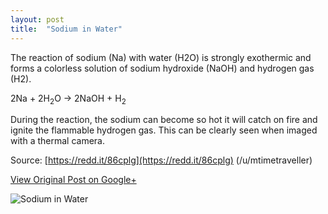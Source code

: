 ```yaml
---
layout: post
title:  "Sodium in Water"
---
```


The reaction of sodium (Na) with water (H2O) is strongly exothermic and forms a colorless solution of sodium hydroxide (NaOH) and hydrogen gas (H2).

2Na + 2H<sub>2</sub>O -> 2NaOH + H<sub>2</sub>

During the reaction, the sodium can become so hot it will catch on fire and ignite the flammable hydrogen gas. This can be clearly seen when imaged with a thermal camera.

Source: [https://redd.it/86cplg](https://redd.it/86cplg) (/u/mtimetraveller)

[View Original Post on Google+](https://plus.google.com/+ColinSullender/posts/JK7qVvJpKek)

![Sodium in Water](/assets/img/2018-05-05-Sodium-Water.gif)
